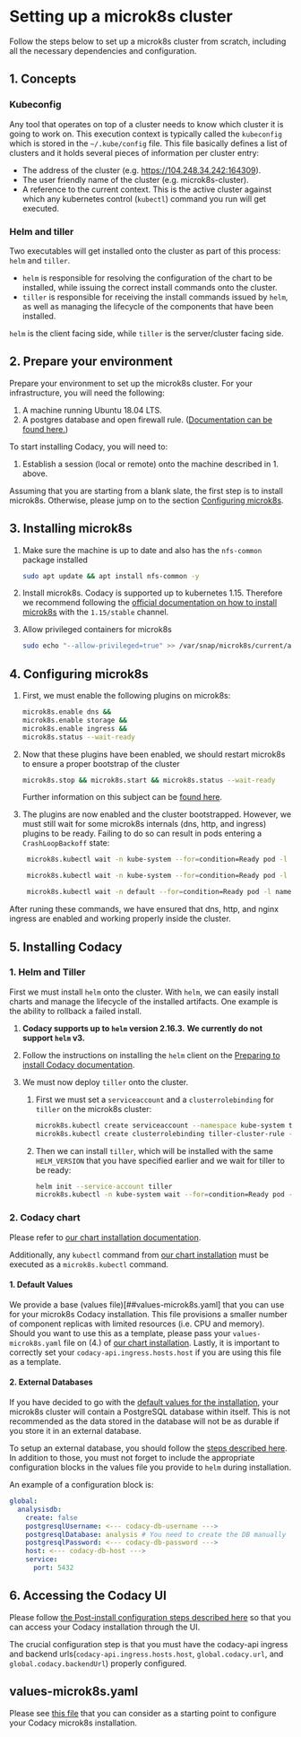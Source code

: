 # Setting up a microk8s cluster

Follow the steps below to set up a microk8s cluster from scratch, including all the necessary dependencies and configuration.

## 1. Concepts

### Kubeconfig

Any tool that operates on top of a cluster needs to know which cluster it is going to work on. This execution context is typically called the `kubeconfig` which is stored in the `~/.kube/config` file. This file basically defines a list of clusters and it holds several pieces of information per cluster entry:

* The address of the cluster (e.g. https://104.248.34.242:164309).
* The user friendly name of the cluster (e.g. microk8s-cluster).
* A reference to the current context. This is the active cluster against which any kubernetes control (`kubectl`) command you run will get executed.

### Helm and tiller

Two executables will get installed onto the cluster as part of this process: `helm` and `tiller`.

* `helm` is responsible for resolving the configuration of the chart to be installed, while issuing the correct install commands onto the cluster.
* `tiller` is responsible for receiving the install commands issued by `helm`, as well as managing the lifecycle of the components that have been installed.

`helm` is the client facing side, while `tiller` is the server/cluster facing side.

## 2. Prepare your environment

Prepare your environment to set up the microk8s cluster.
For your infrastructure, you will need the following:

1. A machine running Ubuntu 18.04 LTS.
2. A postgres database and open firewall rule. ([Documentation can be found here.](../requirements.md))

To start installing Codacy, you will need to:

1. Establish a session (local or remote) onto the machine described in 1. above.

Assuming that you are starting from a blank slate, the first step is to install microk8s. Otherwise, please jump on to the section [Configuring microk8s](###4.-Configuring-microk8s).

## 3. Installing microk8s

1. Make sure the machine is up to date and also has the `nfs-common` package installed

   ```bash
   sudo apt update && apt install nfs-common -y

2. Install microk8s. Codacy is supported up to kubernetes 1.15. Therefore we recommend following the [official documentation on how to install microk8s](https://microk8s.io/docs/) with the `1.15/stable` channel.

3. Allow privileged containers for microk8s

   ```bash
   sudo echo "--allow-privileged=true" >> /var/snap/microk8s/current/args/kube-apiserver
   ```

## 4. Configuring microk8s

1. First, we must enable the following plugins on microk8s:

    ```bash
   microk8s.enable dns &&
   microk8s.enable storage &&
   microk8s.enable ingress &&
   microk8s.status --wait-ready
    ```

2. Now that these plugins have been enabled, we should restart microk8s to ensure a proper bootstrap of the cluster

    ```bash
   microk8s.stop && microk8s.start && microk8s.status --wait-ready
    ```

    Further information on this subject can be [found here](https://github.com/ubuntu/microk8s/issues/493#issuecomment-498167435).

3. The plugins are now enabled and the cluster bootstrapped. However, we must still wait for some microk8s internals (dns, http, and ingress) plugins to be ready. Failing to do so can result in pods entering a `CrashLoopBackoff` state:

   ```bash
    microk8s.kubectl wait -n kube-system --for=condition=Ready pod -l k8s-app=kube-dns

    microk8s.kubectl wait -n kube-system --for=condition=Ready pod -l k8s-app=hostpath-provisioner

    microk8s.kubectl wait -n default --for=condition=Ready pod -l name=nginx-ingress-microk8s
    ```

After runing these commands, we have ensured that dns, http, and nginx ingress are enabled and working properly inside the cluster.

## 5. Installing Codacy

### 1. Helm and Tiller

First we must install `helm` onto the cluster. With `helm`, we can easily install charts and manage the lifecycle of the installed artifacts. One example is the ability to rollback a failed install.

1. __Codacy supports up to `helm` version 2.16.3.__
   __We currently do not support `helm` v3.__
2. Follow the instructions on installing the `helm` client on the [Preparing to install Codacy documentation](../../docs/index.md).

3. We must now deploy `tiller` onto the cluster.
   1. First we must set a `serviceaccount` and a `clusterrolebinding` for `tiller` on the microk8s cluster:

      ```bash
      microk8s.kubectl create serviceaccount --namespace kube-system tiller
      microk8s.kubectl create clusterrolebinding tiller-cluster-rule --clusterrole=cluster-admin --serviceaccount=kube-system:tiller
      ```

   2. Then we can install `tiller`, which will be installed with the same `HELM_VERSION` that you have specified earlier and we wait for tiller to be ready:

      ```bash
      helm init --service-account tiller
      microk8s.kubectl -n kube-system wait --for=condition=Ready pod -l name=tiller
      ```

### 2. Codacy chart

Please refer to [our chart installation documentation](https://github.com/codacy/chart/blob/master/docs/install.md).

Additionally, any `kubectl` command from [our chart installation](https://github.com/codacy/chart/blob/master/docs/install.md) must be executed as a `microk8s.kubectl` command.

#### 1. Default Values

We provide a base (values file)[##values-microk8s.yaml] that you can use for your microk8s Codacy installation. This file provisions a smaller number of component replicas with limited resources (i.e. CPU and memory). Should you want to use this as a template, please pass your `values-microk8s.yaml` file on (4.) of [our chart installation](https://github.com/codacy/chart/blob/master/docs/install.md). Lastly, it is important to correctly set your `codacy-api.ingress.hosts.host` if you are using this file as a template.

#### 2. External Databases

If you have decided to go with the [default values for the installation](####1.-Default-Values), your microk8s cluster will contain a PostgreSQL database within itself. This is not recommended as the data stored in the database will not be as durable if you store it in an external database.

To setup an external database, you should follow the [steps described here](../requirements.md).
In addition to those, you must not forget to include the appropriate configuration blocks in the values file you provide to `helm` during installation.

An example of a configuration block is:

```yaml
global:
  analysisdb:
    create: false
    postgresqlUsername: <--- codacy-db-username --->
    postgresqlDatabase: analysis # You need to create the DB manually
    postgresqlPassword: <--- codacy-db-password --->
    host: <--- codacy-db-host --->
    service:
      port: 5432
```

## 6. Accessing the Codacy UI

Please follow [the Post-install configuration steps described here](../install.md) so that you can access your Codacy installation through the UI.

The crucial configuration step is that you must have the codacy-api ingress and backend urls(`codacy-api.ingress.hosts.host`, `global.codacy.url`, and `global.codacy.backendUrl`) properly configured.

## values-microk8s.yaml

Please see [this file](../../codacy/values-microk8s.yaml) that you can consider as a starting point to configure your Codacy microk8s installation.
